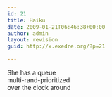 ```yaml
---
id: 21
title: Haiku
date: 2009-01-21T06:46:38+00:00
author: admin
layout: revision
guid: http://x.exedre.org/?p=21

---
```

<span class="status_text">She has a queue<br /> multi-rand-prioritized<br /> over the clock around</span>
